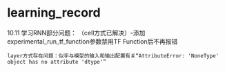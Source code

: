 # learning_record
  10.11
  学习RNN部分问题：
    （cell方式已解决）-添加experimental_run_tf_function参数禁用TF Function后不再报错

    layer方式存在问题：似乎与模型的输入和输出配置有关“AttributeError: 'NoneType' object has no attribute 'dtype'”  
